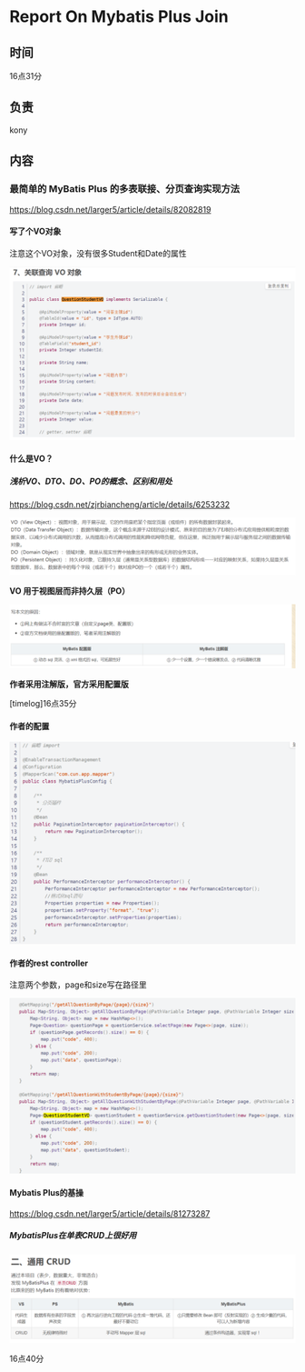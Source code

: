 # Report On Mybatis Plus Join

## 时间

16点31分

## 负责

kony

## 内容

### 最简单的 MyBatis Plus 的多表联接、分页查询实现方法

https://blog.csdn.net/larger5/article/details/82082819



#### 写了个VO对象

注意这个VO对象，没有很多Student和Date的属性

![image-20200714163336375](Report%20On%20Mybatis%20Plus%20Join.assets/image-20200714163336375.png)

#### 什么是VO？

##### 浅析VO、DTO、DO、PO的概念、区别和用处

https://blog.csdn.net/zjrbiancheng/article/details/6253232

![image-20200714163446214](Report%20On%20Mybatis%20Plus%20Join.assets/image-20200714163446214.png)

**VO 用于视图层而非持久层（PO）**

![image-20200714163343343](Report%20On%20Mybatis%20Plus%20Join.assets/image-20200714163343343.png)

**作者采用注解版，官方采用配置版**

[timelog]16点35分

#### 作者的配置

![image-20200714163551918](Report%20On%20Mybatis%20Plus%20Join.assets/image-20200714163551918.png)

#### 作者的rest controller

注意两个参数，page和size写在路径里

![image-20200714163645241](Report%20On%20Mybatis%20Plus%20Join.assets/image-20200714163645241.png)

#### Mybatis Plus的基操

https://blog.csdn.net/larger5/article/details/81273287

##### MybatisPlus在单表CRUD上很好用

![image-20200714164002382](Report%20On%20Mybatis%20Plus%20Join.assets/image-20200714164002382.png)

16点40分